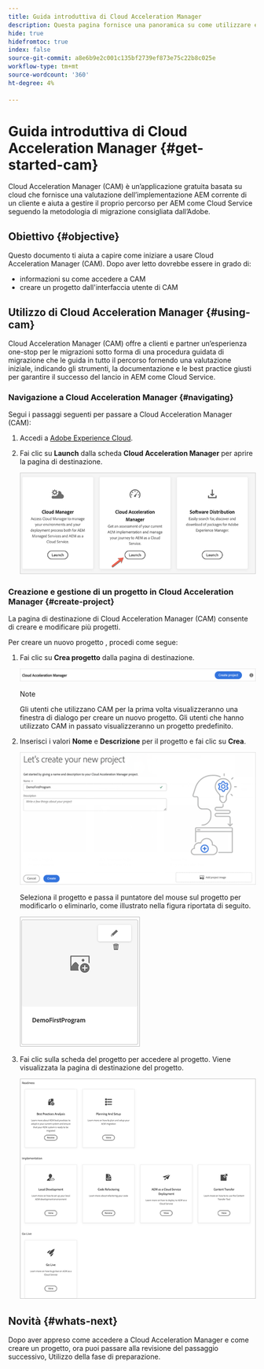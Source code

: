 ```yaml
---
title: Guida introduttiva di Cloud Acceleration Manager
description: Questa pagina fornisce una panoramica su come utilizzare e iniziare a utilizzare Cloud Acceleration Manager.
hide: true
hidefromtoc: true
index: false
source-git-commit: a8e6b9e2c001c135bf2739ef873e75c22b8c025e
workflow-type: tm+mt
source-wordcount: '360'
ht-degree: 4%

---
```



# Guida introduttiva di Cloud Acceleration Manager {#get-started-cam}

Cloud Acceleration Manager (CAM) è un’applicazione gratuita basata su cloud che fornisce una valutazione dell’implementazione AEM corrente di un cliente e aiuta a gestire il proprio percorso per AEM come Cloud Service seguendo la metodologia di migrazione consigliata dall’Adobe.

## Obiettivo {#objective}

Questo documento ti aiuta a capire come iniziare a usare Cloud Acceleration Manager (CAM). Dopo aver letto dovrebbe essere in grado di:

* informazioni su come accedere a CAM
* creare un progetto dall&#39;interfaccia utente di CAM

## Utilizzo di Cloud Acceleration Manager {#using-cam}

Cloud Acceleration Manager (CAM) offre a clienti e partner un’esperienza one-stop per le migrazioni sotto forma di una procedura guidata di migrazione che le guida in tutto il percorso fornendo una valutazione iniziale, indicando gli strumenti, la documentazione e le best practice giusti per garantire il successo del lancio in AEM come Cloud Service.

### Navigazione a Cloud Acceleration Manager {#navigating}

Segui i passaggi seguenti per passare a Cloud Acceleration Manager (CAM):

1. Accedi a [Adobe Experience Cloud](https://experience.adobe.com).

1. Fai clic su **Launch** dalla scheda **Cloud Acceleration Manager** per aprire la pagina di destinazione.

   ![immagine](/help/move-to-cloud-service/cloud-acceleration-manager/assets/cam-1.png)

### Creazione e gestione di un progetto in Cloud Acceleration Manager {#create-project}

La pagina di destinazione di Cloud Acceleration Manager (CAM) consente di creare e modificare più progetti.

Per creare un nuovo progetto , procedi come segue:

1. Fai clic su **Crea progetto** dalla pagina di destinazione.

   ![immagine](/help/move-to-cloud-service/cloud-acceleration-manager/assets/cam-2.png)

   >[!NOTE]
   >Gli utenti che utilizzano CAM per la prima volta visualizzeranno una finestra di dialogo per creare un nuovo progetto. Gli utenti che hanno utilizzato CAM in passato visualizzeranno un progetto predefinito.

1. Inserisci i valori **Nome** e **Descrizione** per il progetto e fai clic su **Crea**.

   ![immagine](/help/move-to-cloud-service/cloud-acceleration-manager/assets/cam-3.png)

   Seleziona il progetto e passa il puntatore del mouse sul progetto per modificarlo o eliminarlo, come illustrato nella figura riportata di seguito.

   ![immagine](/help/move-to-cloud-service/cloud-acceleration-manager/assets/cam-4.png)

1. Fai clic sulla scheda del progetto per accedere al progetto. Viene visualizzata la pagina di destinazione del progetto.

   ![immagine](/help/move-to-cloud-service/cloud-acceleration-manager/assets/cam-5.png)


## Novità {#whats-next}

Dopo aver appreso come accedere a Cloud Acceleration Manager e come creare un progetto, ora puoi passare alla revisione del passaggio successivo, Utilizzo della fase di preparazione.